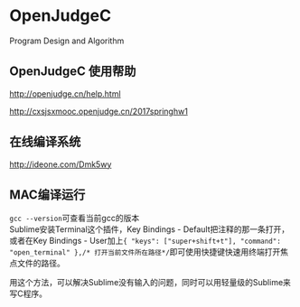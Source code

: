 # OpenJudgeC
Program Design and Algorithm

## OpenJudgeC 使用帮助
http://openjudge.cn/help.html

http://cxsjsxmooc.openjudge.cn/2017springhw1

## 在线编译系统
http://ideone.com/Dmk5wy

## MAC编译运行
`gcc --version`可查看当前gcc的版本   
Sublime安装Terminal这个插件，Key Bindings - Default把注释的那一条打开，或者在Key Bindings - User加上`{ "keys": ["super+shift+t"], "command": "open_terminal" },/* 打开当前文件所在路径*/`即可使用快捷键快速用终端打开焦点文件的路径。   

用这个方法，可以解决Sublime没有输入的问题，同时可以用轻量级的Sublime来写C程序。